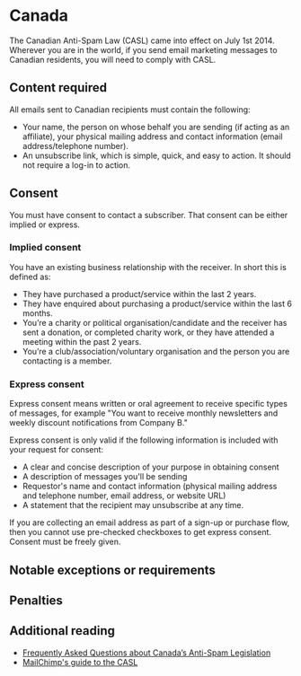 # Canada
The Canadian Anti-Spam Law (CASL) came into effect on July 1st 2014.  Wherever you are in the world, if you send email marketing messages to Canadian residents, you will need to comply with CASL.

## Content required
All emails sent to Canadian recipients must contain the following:
- Your name, the person on whose behalf you are sending (if acting as an affiliate), your physical mailing address and contact information (email address/telephone number).
- An unsubscribe link, which is simple, quick, and easy to action. It should not require a log-in to action.

## Consent
You must have consent to contact a subscriber. That consent can be either implied or express.

### Implied consent
You have an existing business relationship with the receiver. In short this is defined as:
- They have purchased a product/service within the last 2 years.
- They have enquired about purchasing a product/service within the last 6 months.
- You’re a charity or political organisation/candidate and the receiver has sent a donation, or completed charity work, or they have attended a meeting within the past 2 years.
- You’re a club/association/voluntary organisation and the person you are contacting is a member.

### Express consent
Express consent means written or oral agreement to receive specific types of messages, for example "You want to receive monthly newsletters and weekly discount notifications from Company B."

Express consent is only valid if the following information is included with your request for consent:
- A clear and concise description of your purpose in obtaining consent
- A description of messages you'll be sending
- Requestor's name and contact information (physical mailing address and telephone number, email address, or website URL)
- A statement that the recipient may unsubscribe at any time.

If you are collecting an email address as part of a sign-up or purchase flow, then you cannot use pre-checked checkboxes to get express consent. Consent must be freely given.

## Notable exceptions or requirements


## Penalties


## Additional reading
- [Frequently Asked Questions about Canada’s Anti-Spam Legislation](https://crtc.gc.ca/eng/com500/faq500.htm)
- [MailChimp's guide to the CASL](https://mailchimp.com/help/about-the-canada-anti-spam-law-casl/)




